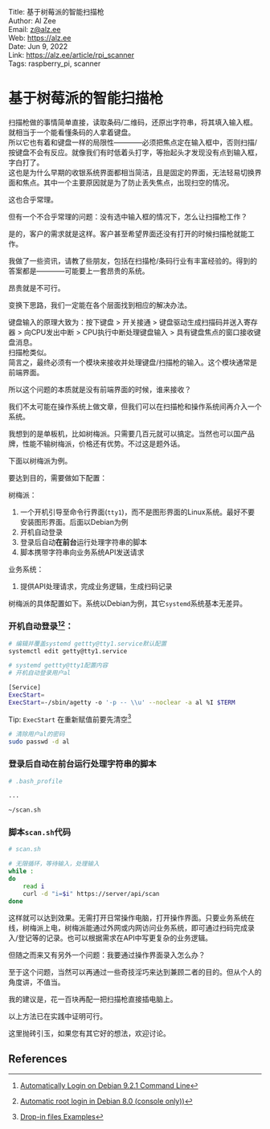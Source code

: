 Title:  基于树莓派的智能扫描枪  
Author: Al Zee  
Email:  z@alz.ee  
Web:    https://alz.ee  
Date:   Jun 9, 2022  
Link:   https://alz.ee/article/rpi_scanner  
Tags:   raspberry_pi, scanner

# 基于树莓派的智能扫描枪

扫描枪做的事情简单直接，读取条码/二维码，还原出字符串，将其填入输入框。就相当于一个能看懂条码的人拿着键盘。   
所以它也有着和键盘一样的局限性————必须把焦点定在输入框中，否则扫描/按键盘不会有反应。就像我们有时低着头打字，等抬起头才发现没有点到输入框，字白打了。  
这也是为什么早期的收银系统界面都相当简洁，且是固定的界面，无法轻易切换界面和焦点。其中一个主要原因就是为了防止丢失焦点，出现扫空的情况。  

这也合乎常理。

但有一个不合乎常理的问题：没有选中输入框的情况下，怎么让扫描枪工作？  

是的，客户的需求就是这样。客户甚至希望界面还没有打开的时候扫描枪就能工作。 

我做了一些资讯，请教了些朋友，包括在扫描枪/条码行业有丰富经验的。得到的答案都是————可能要上一套昂贵的系统。

昂贵就是不可行。

变换下思路，我们一定能在各个层面找到相应的解决办法。  

键盘输入的原理大致为：按下键盘 > 开关接通 > 键盘驱动生成扫描码并送入寄存器 > 向CPU发出中断 > CPU执行中断处理键盘输入 > 具有键盘焦点的窗口接收键盘消息。   
扫描枪类似。   
简言之，最终必须有一个模块来接收并处理键盘/扫描枪的输入。这个模块通常是前端界面。

所以这个问题的本质就是没有前端界面的时候，谁来接收？ 

我们不太可能在操作系统上做文章，但我们可以在扫描枪和操作系统间再介入一个系统。  

我想到的是单板机，比如树梅派。只需要几百元就可以搞定。当然也可以国产品牌，性能不输树梅派，价格还有优势。不过这是题外话。  

下面以树梅派为例。

要达到目的，需要做如下配置：

树梅派：
1. 一个开机引导至命令行界面(`tty1`)，而不是图形界面的Linux系统。最好不要安装图形界面。后面以Debian为例
1. 开机自动登录
1. 登录后自动**在前台**运行处理字符串的脚本
1. 脚本携带字符串向业务系统API发送请求

业务系统：
1. 提供API处理请求，完成业务逻辑，生成扫码记录

树梅派的具体配置如下。系统以Debian为例，其它`systemd`系统基本无差异。

### 开机自动登录[^autologin][^autologin-2]：
```bash
# 编辑并覆盖systemd gettty@tty1.service默认配置
systemctl edit getty@tty1.service
```

```bash
# systemd gettty@tty1配置内容
# 开机自动登录用户al

[Service]
ExecStart=
ExecStart=-/sbin/agetty -o '-p -- \\u' --noclear -a al %I $TERM
```
Tip: `ExecStart` 在重新赋值前要先清空[^drop-in-examples]

```bash
# 清除用户al的密码
sudo passwd -d al
```

### 登录后自动**在前台**运行处理字符串的脚本

```bash
# .bash_profile

...

~/scan.sh
```

### 脚本`scan.sh`代码

```bash
# scan.sh

# 无限循环，等待输入，处理输入
while :
do
    read i
    curl -d "i=$i" https://server/api/scan
done
```

这样就可以达到效果。无需打开日常操作电脑，打开操作界面。只要业务系统在线，树梅派上电，树梅派能通过外网或内网访问业务系统，即可通过扫码完成录入/登记等的记录。也可以根据需求在API中写更复杂的业务逻辑。  

但随之而来又有另外一个问题：我要通过操作界面录入怎么办？   

至于这个问题，当然可以再通过一些奇技淫巧来达到兼顾二者的目的。但从个人的角度讲，不值当。  

我的建议是，花一百块再配一把扫描枪直接插电脑上。  

以上方法已在实践中证明可行。   

这里抛砖引玉，如果您有其它好的想法，欢迎讨论。

## References

[^drop-in-examples]: [Drop-in files Examples](https://wiki.archlinux.org/title/systemd#Examples)
[^autologin]: [Automatically Login on Debian 9.2.1 Command Line](https://unix.stackexchange.com/a/401798/274163)
[^autologin-2]: [Automatic root login in Debian 8.0 (console only))](https://superuser.com/a/1423805)
